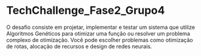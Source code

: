 # TechChallenge_Fase2_Grupo4
O desafio consiste em projetar, implementar e testar um sistema que utilize Algoritmos Genéticos para otimizar uma função ou resolver um problema complexo de otimização. Você pode escolher problemas como otimização de rotas, alocação de recursos e design de redes neurais.

